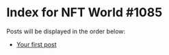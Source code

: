# Index for NFT World #1085
Posts will be displayed in the order below:

- [Your first post](./001-first.md)

